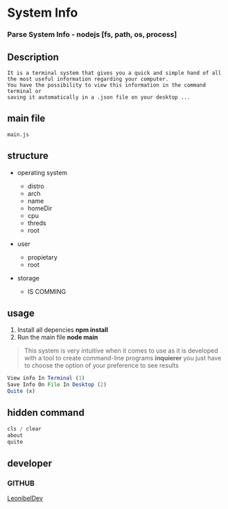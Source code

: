 # System Info
### Parse System Info - nodejs [fs, path, os, process]

## Description
```
It is a terminal system that gives you a quick and simple hand of all the most useful information regarding your computer.
You have the possibility to view this information in the command terminal or 
saving it automatically in a .json file on your desktop ...
```

## main file

```
main.js
```

## structure

* operating system
    * distro
    * arch
    * name
    * homeDir
    * cpu
    * threds
    * root

* user
    * propietary
    * root

* storage
    * IS COMMING    

## usage
1. Install all depencies **npm install**
2. Run the main file **node main**

> This system is very intuitive when it comes to use as it is developed
with a tool to create command-line programs **inquierer**
you just have to choose the option of your preference to see results


```javascript
View info In Terminal (1)
Save Info On File In Desktop (2)
Quite (x)
```

## hidden command

```javascript
cls / clear
about
quite
```


## developer

### GITHUB
[LeonibelDev](https://github.com/LeonibelDev)